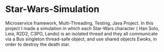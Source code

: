 # Star-Wars-Simulation
Microservice framework, Multi-Threading, Testing, Java Project.
In this project I made a simulation in which each Star-Wars character ( Han Solo, Leia, R2D2, C3PO, Lando) is an isolated thread and they all communicate via a Bus singleton thread-safe object, and use shared objects Ewoks,
in order to destroy the death star.
